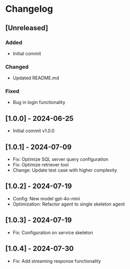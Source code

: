 # Changelog

## [Unreleased]

### Added
- Initial commit

### Changed
- Updated README.md

### Fixed
- Bug in login functionality

## [1.0.0] - 2024-06-25
- Initial commit v1.0.0

## [1.0.1] - 2024-07-09
- Fix: Optimize SQL server query configuration
- Fix: Optimize retriever tool
- Change: Update test case with higher complexity

## [1.0.2] - 2024-07-19
- Config: New model gpt-4o-mini
- Optimization: Refactor agent to single skeleton agent

## [1.0.3] - 2024-07-19
- Fix: Configuration on service skeleton

## [1.0.4] - 2024-07-30
- Fix: Add streaming response functionality


